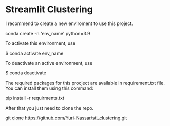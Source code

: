 # Streamlit Clustering

I recommend to create a new enviroment to use this project.

conda create -n 'env_name' python=3.9

To activate this environment, use

$ conda activate env_name

To deactivate an active environment, use

$ conda deactivate

The required packages for this procject are available in requirement.txt file.
You can install them using this command:

pip install -r requirments.txt

After that you just need to clone the repo.

git clone https://github.com/Yuri-Nassar/stl_clustering.git